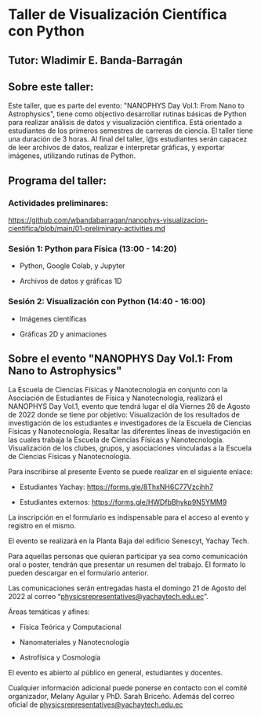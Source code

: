 # Taller de Visualización Científica con Python

## Tutor: Wladimir E. Banda-Barragán

## Sobre este taller:

Este taller, que es parte del evento: "NANOPHYS Day Vol.1: From Nano to Astrophysics", tiene como objectivo desarrollar rutinas básicas de Python para realizar análisis de datos y visualización científica. Está orientado a estudiantes de los primeros semestres de carreras de ciencia. El taller tiene una duración de 3 horas. Al final del taller, l@s estudiantes serán capacez de leer archivos de datos, realizar e interpretar gráficas, y exportar imágenes, utilizando rutinas de Python.

## Programa del taller:

### Actividades preliminares:
https://github.com/wbandabarragan/nanophys-visualizacion-cientifica/blob/main/01-preliminary-activities.md

### Sesión 1: Python para Física (13:00 - 14:20)

- Python, Google Colab, y Jupyter<br />

- Archivos de datos y gráficas 1D<br />

### Sesión 2: Visualización con Python (14:40 - 16:00)

- Imágenes científicas<br />

- Gráficas 2D y animaciones<br />

## Sobre el evento "NANOPHYS Day Vol.1: From Nano to Astrophysics"

La Escuela de Ciencias Físicas y Nanotecnología en conjunto con la Asociación de Estudiantes de Física y Nanotecnología, realizará el NANOPHYS Day Vol.1, evento que tendrá lugar el día Viernes 26 de Agosto de 2022 donde se tiene por objetivo:
Visualización de los resultados de investigación de los estudiantes e investigadores de la Escuela de Ciencias Físicas y Nanotecnología.
Resaltar las diferentes líneas de investigación en las cuales trabaja la Escuela de Ciencias Físicas y Nanotecnología.
Visualización de los clubes, grupos, y asociaciones vinculadas a la Escuela de Ciencias Físicas y Nanotecnología.

Para inscribirse al presente Evento se puede realizar en el siguiente enlace: 

- Estudiantes Yachay: https://forms.gle/8ThxNH6C77Vzcihh7 

- Estudiantes externos: https://forms.gle/HWDfbBhykp9N5YMM9 

La inscripción en el formulario es indispensable para el acceso al evento y registro en el mismo.

El evento se realizará en la Planta Baja del edificio Senescyt, Yachay Tech.

Para aquellas personas que quieran participar ya sea como comunicación oral o poster, tendrán que presentar un resumen del trabajo. El formato lo pueden descargar en el formulario anterior.

Las comunicaciones serán entregadas hasta el domingo 21 de Agosto del 2022 al correo “physicsrepresentatives@yachaytech.edu.ec”.

Áreas temáticas y afines:

- Física Teórica y Computacional

- Nanomateriales y Nanotecnología

- Astrofísica y Cosmología

El evento es abierto al público en general, estudiantes y docentes.

Cualquier información adicional puede ponerse en contacto con el comité organizador, Melany Aguilar y PhD. Sarah Briceño. Además del correo oficial de physicsrepresentatives@yachaytech.edu.ec 


